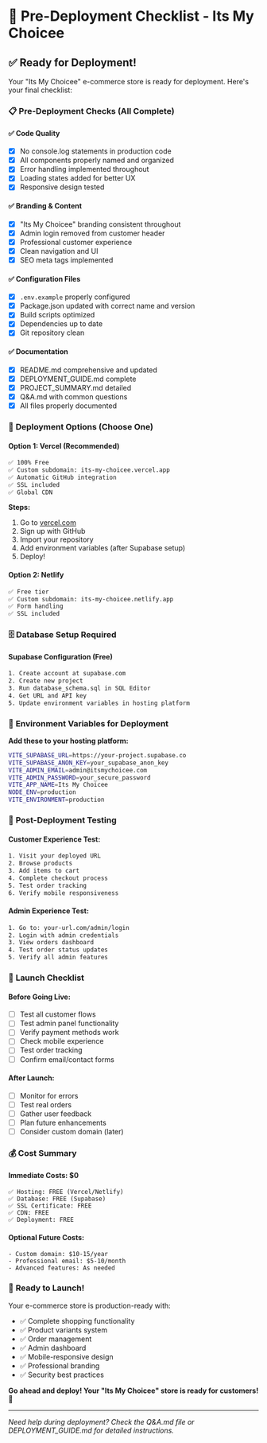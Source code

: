 # 🚀 Pre-Deployment Checklist - Its My Choicee

## ✅ **Ready for Deployment!**

Your "Its My Choicee" e-commerce store is ready for deployment. Here's your final checklist:

### 📋 **Pre-Deployment Checks (All Complete)**

#### **✅ Code Quality**
- [x] No console.log statements in production code
- [x] All components properly named and organized
- [x] Error handling implemented throughout
- [x] Loading states added for better UX
- [x] Responsive design tested

#### **✅ Branding & Content**
- [x] "Its My Choicee" branding consistent throughout
- [x] Admin login removed from customer header
- [x] Professional customer experience
- [x] Clean navigation and UI
- [x] SEO meta tags implemented

#### **✅ Configuration Files**
- [x] `.env.example` properly configured
- [x] Package.json updated with correct name and version
- [x] Build scripts optimized
- [x] Dependencies up to date
- [x] Git repository clean

#### **✅ Documentation**
- [x] README.md comprehensive and updated
- [x] DEPLOYMENT_GUIDE.md complete
- [x] PROJECT_SUMMARY.md detailed
- [x] Q&A.md with common questions
- [x] All files properly documented

### 🎯 **Deployment Options (Choose One)**

#### **Option 1: Vercel (Recommended)**
```bash
✅ 100% Free
✅ Custom subdomain: its-my-choicee.vercel.app
✅ Automatic GitHub integration
✅ SSL included
✅ Global CDN
```

**Steps:**
1. Go to [vercel.com](https://vercel.com)
2. Sign up with GitHub
3. Import your repository
4. Add environment variables (after Supabase setup)
5. Deploy!

#### **Option 2: Netlify**
```bash
✅ Free tier
✅ Custom subdomain: its-my-choicee.netlify.app
✅ Form handling
✅ SSL included
```

### 🗄️ **Database Setup Required**

#### **Supabase Configuration (Free)**
```bash
1. Create account at supabase.com
2. Create new project
3. Run database_schema.sql in SQL Editor
4. Get URL and API key
5. Update environment variables in hosting platform
```

### 🔧 **Environment Variables for Deployment**

**Add these to your hosting platform:**
```bash
VITE_SUPABASE_URL=https://your-project.supabase.co
VITE_SUPABASE_ANON_KEY=your_supabase_anon_key
VITE_ADMIN_EMAIL=admin@itsmychoicee.com
VITE_ADMIN_PASSWORD=your_secure_password
VITE_APP_NAME=Its My Choicee
NODE_ENV=production
VITE_ENVIRONMENT=production
```

### 📱 **Post-Deployment Testing**

#### **Customer Experience Test:**
```bash
1. Visit your deployed URL
2. Browse products
3. Add items to cart
4. Complete checkout process
5. Test order tracking
6. Verify mobile responsiveness
```

#### **Admin Experience Test:**
```bash
1. Go to: your-url.com/admin/login
2. Login with admin credentials
3. View orders dashboard
4. Test order status updates
5. Verify all admin features
```

### 🎉 **Launch Checklist**

#### **Before Going Live:**
- [ ] Test all customer flows
- [ ] Test admin panel functionality
- [ ] Verify payment methods work
- [ ] Check mobile experience
- [ ] Test order tracking
- [ ] Confirm email/contact forms

#### **After Launch:**
- [ ] Monitor for errors
- [ ] Test real orders
- [ ] Gather user feedback
- [ ] Plan future enhancements
- [ ] Consider custom domain (later)

### 💰 **Cost Summary**

#### **Immediate Costs: $0**
```
✅ Hosting: FREE (Vercel/Netlify)
✅ Database: FREE (Supabase)
✅ SSL Certificate: FREE
✅ CDN: FREE
✅ Deployment: FREE
```

#### **Optional Future Costs:**
```
- Custom domain: $10-15/year
- Professional email: $5-10/month
- Advanced features: As needed
```

### 🚀 **Ready to Launch!**

Your e-commerce store is production-ready with:
- ✅ Complete shopping functionality
- ✅ Product variants system
- ✅ Order management
- ✅ Admin dashboard
- ✅ Mobile-responsive design
- ✅ Professional branding
- ✅ Security best practices

**Go ahead and deploy! Your "Its My Choicee" store is ready for customers! 🌟**

---

*Need help during deployment? Check the Q&A.md file or DEPLOYMENT_GUIDE.md for detailed instructions.*
